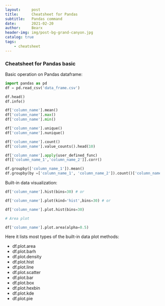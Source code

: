 ```yaml
---
layout:     post
title:      Cheatsheet for Pandas
subtitle:   Pandas command
date:       2021-02-20
author:     Bearx
header-img: img/post-bg-grand-canyon.jpg
catalog: true
tags:
    - cheatsheet
---
```


### Cheatsheet for Pandas basic

Basic operation on Pandas dataframe:
```python
import pandas as pd
df = pd.read_csv('data_frame.csv')

df.head()
df.info()

df['column_name'].mean()
df['column_name'].max()
df['column_name'].min()

df['column_name'].unique()
df['column_name'].nunique()

df['column_name'].count()
df['column_name'].value_counts().head(10)

df['column_name'].apply(user_defined_func)
df[['column_name_1','column_name_2']].corr()

df.groupby(['column_name_1']).mean()
df.groupby(by =['column_name_1', 'column_name_2']).count()['column_name_3'].unstack()
```

Built-in data visualization:
```python
df['column_name'].hist(bins=30) # or

df['column_name'].plot(kind='hist',bins=30) # or

df['column_name'].plot.hist(bins=30)

# Area plot

df['column_name'].plot.area(alpha=0.5)
```

Here it lists most types of the built-in data plot methods:
- df.plot.area
- df.plot.barh
- df.plot.density
- df.plot.hist
- df.plot.line
- df.plot.scatter
- df.plot.bar
- df.plot.box
- df.plot.hexbin
- df.plot.kde
- df.plot.pie
